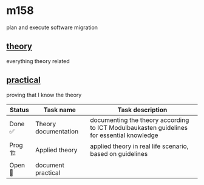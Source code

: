 # m158
 plan and execute software migration

## [theory](theory/readme.md)
everything theory related

## [practical](practical/README.md)
proving that I know the theory

| Status | Task name             | Task description                                                                          |
|--------|-----------------------|-------------------------------------------------------------------------------------------|
| Done ✅ | Theory documentation | documenting the theory according to ICT Modulbaukasten guidelines for essential knowledge |
| Prog 🏗️ | Applied theory       | applied theory in real life scenario, based on guidelines                                 |
| Open 🔲 | document practical   |                                                                                           |